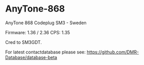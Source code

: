 # AnyTone-868
AnyTone 868 Codeplug SM3 - Sweden

Firmware: 1.36 / 2.36
CPS: 1.35

Cred to SM3GDT.

For latest contactdatabase please see: https://github.com/DMR-Database/database-beta
